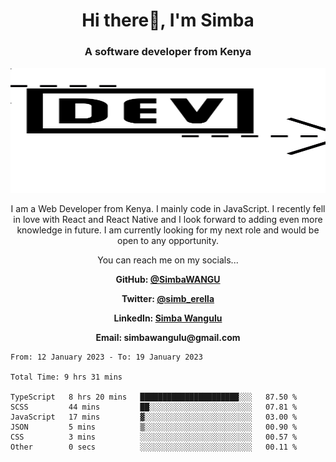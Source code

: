
<h1 align="center"> Hi there👋, I'm Simba</h1>
<h3 align="center">A software developer from Kenya</h3>

<img src="/arrow-svgrepo-com.svg" margin="auto" width="100%" height="200px">


<p align="center">I am a Web Developer from Kenya. I mainly code in JavaScript. I recently fell in love with React and React Native and I look forward to adding even more knowledge in future. I am currently looking for my next role and would be open to any opportunity.</p>

<p align="center">You can reach me on my socials... </p>

<div align="center">

__<p>  GitHub: [@SimbaWANGU](https://github.com/SimbaWANGU)__  </p>
__<p> Twitter: [@simb_erella](https://twitter.com/simb_erella)__ </p>
__<p> LinkedIn: [Simba Wangulu](https://www.linkedin.com/in/simba-wangulu/)__ </p>
__<p> Email: simbawangulu@gmail.com__ </p>

</div>

<!--START_SECTION:waka-->

```text
From: 12 January 2023 - To: 19 January 2023

Total Time: 9 hrs 31 mins

TypeScript   8 hrs 20 mins   ██████████████████████░░░   87.50 %
SCSS         44 mins         ██░░░░░░░░░░░░░░░░░░░░░░░   07.81 %
JavaScript   17 mins         ▓░░░░░░░░░░░░░░░░░░░░░░░░   03.00 %
JSON         5 mins          ▒░░░░░░░░░░░░░░░░░░░░░░░░   00.90 %
CSS          3 mins          ░░░░░░░░░░░░░░░░░░░░░░░░░   00.57 %
Other        0 secs          ░░░░░░░░░░░░░░░░░░░░░░░░░   00.11 %
```

<!--END_SECTION:waka-->
